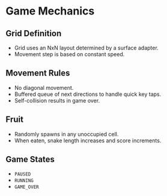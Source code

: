 # Game Mechanics

## Grid Definition
- Grid uses an NxN layout determined by a surface adapter.
- Movement step is based on constant speed.

## Movement Rules
- No diagonal movement.
- Buffered queue of next directions to handle quick key taps.
- Self-collision results in game over.

## Fruit
- Randomly spawns in any unoccupied cell.
- When eaten, snake length increases and score increments.

## Game States
- `PAUSED`
- `RUNNING`
- `GAME_OVER`
